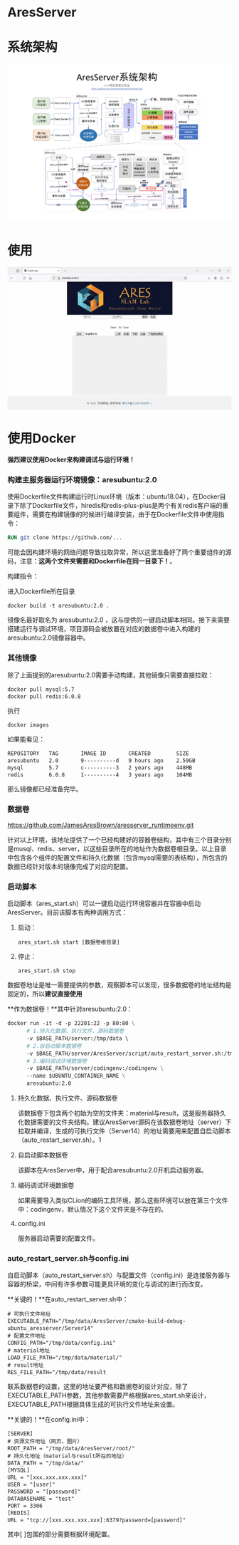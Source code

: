 # AresServer

# 系统架构

![](./root/AresServer_framework.jpg)

# 使用

![](https://github.com/JamesAresBrown/AresServer/blob/main/root/tutorial.gif)

# 使用Docker

**强烈建议使用Docker来构建调试与运行环境！**

### 构建主服务器运行环境镜像：aresubuntu:2.0

使用Dockerfile文件构建运行时Linux环境（版本：ubuntu18.04），在Docker目录下除了Dockerfile文件，hiredis和redis-plus-plus是两个有关redis客户端的重要组件，需要在构建镜像的时候进行编译安装，由于在Dockerfile文件中使用指令：

```dockerfile
RUN git clone https://github.com/...
```

可能会因构建环境的网络问题导致拉取异常，所以这里准备好了两个重要组件的源码，注意：**这两个文件夹需要和Dockerfile在同一目录下！**。

构建指令：

进入Dockerfile所在目录

```shell
docker build -t aresubuntu:2.0 .
```

镜像名最好取名为 aresubuntu:2.0 ，这与提供的一键启动脚本相同。接下来需要搭建运行与调试环境，项目源码会被放置在对应的数据卷中进入构建的aresubuntu:2.0镜像容器中。

### 其他镜像

除了上面提到的aresubuntu:2.0需要手动构建，其他镜像只需要直接拉取：

```shell
docker pull mysql:5.7
docker pull redis:6.0.8
```

执行

```shell
docker images
```

如果能看见：

```shell
REPOSITORY   TAG       IMAGE ID       CREATED        SIZE
aresubuntu   2.0       9----------d   9 hours ago    2.59GB
mysql        5.7       c----------3   2 years ago    448MB
redis        6.0.8     1----------4   3 years ago    104MB
```

那么镜像都已经准备完毕。

### 数据卷

https://github.com/JamesAresBrown/aresserver_runtimeenv.git

针对以上环境，该地址提供了一个已经构建好的容器卷结构，其中有三个目录分别是musql、redis、server，以这些目录所在的地址作为数据卷根目录。以上目录中包含各个组件的配置文件和持久化数据（包含mysql需要的表结构），所包含的数据已经针对版本的镜像完成了对应的配置。

### 启动脚本

启动脚本（ares_start.sh）可以一键启动运行环境容器并在容器中启动AresServer。目前该脚本有两种调用方式：

1. 启动：

   ```shell
   ares_start.sh start [数据卷根目录]
   ```

2. 停止：

   ```shell
   ares_start.sh stop
   ```

数据卷地址是唯一需要提供的参数，观察脚本可以发现，很多数据卷的地址结构是固定的，所以**建议直接使用**

[该项目]: https://github.com/JamesAresBrown/aresserver_runtimeenv.git

**作为数据卷！**其中针对aresubuntu:2.0：

```dockerfile
docker run -it -d -p 22201:22 -p 80:80 \
	  # 1.持久化数据、执行文件、源码数据卷
      -v $BASE_PATH/server:/tmp/data \ 
      # 2.自启动脚本数据卷
	  -v $BASE_PATH/server/AresServer/script/auto_restart_server.sh:/tmp/start.sh \
	  # 3.编码调试环境数据卷
	  -v $BASE_PATH/server/codingenv:/codingenv \
      --name $UBUNTU_CONTAINER_NAME \
      aresubuntu:2.0
```



1. 持久化数据、执行文件、源码数据卷

   该数据卷下包含两个初始为空的文件夹：material与result，这是服务器持久化数据需要的文件夹结构。建议AresServer源码在该数据卷地址（server）下拉取并编译，生成的可执行文件（Server14）的地址需要用来配置自启动脚本（auto_restart_server.sh）。1

2. 自启动脚本数据卷

   该脚本在AresServer中，用于配合aresubuntu:2.0开机启动服务器。

3. 编码调试环境数据卷

   如果需要导入类似CLion的编码工具环境，那么这些环境可以放在第三个文件中：codingenv，默认情况下这个文件夹是不存在的。

4. config.ini

   服务器启动需要的配置文件。

### auto_restart_server.sh与config.ini

自启动脚本（auto_restart_server.sh）与配置文件（config.ini）是连接服务器与容器的桥梁，中间有许多参数可能更具环境的变化与调试的进行而改变。

**关键的！**在auto_restart_server.sh中：

```shell
# 可执行文件地址
EXECUTABLE_PATH="/tmp/data/AresServer/cmake-build-debug-ubuntu_aresserver/Server14"
# 配置文件地址
CONFIG_PATH="/tmp/data/config.ini"
# material地址
LOAD_FILE_PATH="/tmp/data/material/"
# result地址
RES_FILE_PATH="/tmp/data/result
```

联系数据卷的设置，这里的地址要严格和数据卷的设计对应，除了EXECUTABLE_PATH参数，其他参数需要严格根据ares_start.sh来设计，EXECUTABLE_PATH根据具体生成的可执行文件地址来设置。

**关键的！**在config.ini中：

```
[SERVER]
# 资源文件地址（网页，图片）
ROOT_PATH = "/tmp/data/AresServer/root/"
# 持久化地址（material与result所在的地址）
DATA_PATH = "/tmp/data/"
[MYSQL]
URL = "[xxx.xxx.xxx.xxx]"
USER = "[user]"
PASSWORD = "[passward]"
DATABASENAME = "test"
PORT = 3306
[REDIS]
URL = "tcp://[xxx.xxx.xxx.xxx]:6379?password=[password]"
```

其中[ ]包围的部分需要根据环境配置。

